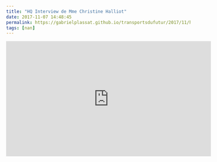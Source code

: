 ```yaml
---
title: "HQ Interview de Mme Christine Halliot"
date: 2017-11-07 14:48:45
permalink: https://gabrielplassat.github.io/transportsdufutur/2017/11/hq-interview-de-mme-christine-halliot.html
tags: [nan]
---
```


<iframe width="560" height="315" src="https://www.youtube.com/embed/gcOfm4Ok9DY" frameborder="0" allowfullscreen></iframe>
